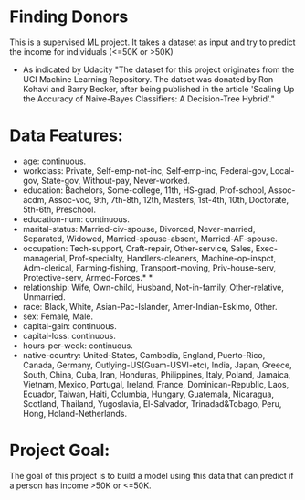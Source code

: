 # Finding Donors
This is a supervised ML project. It takes a dataset as input and try to predict the income for individuals (<=50K or >50K) 

- As indicated by Udacity "The dataset for this project originates from the UCI Machine Learning Repository. The datset was donated by Ron Kohavi and Barry Becker, after being published in the article 'Scaling Up the Accuracy of Naive-Bayes Classifiers: A Decision-Tree Hybrid'."

# Data Features: 
* age: continuous.
* workclass: Private, Self-emp-not-inc, Self-emp-inc, Federal-gov, Local-gov, State-gov, Without-pay, Never-worked.
* education: Bachelors, Some-college, 11th, HS-grad, Prof-school, Assoc-acdm, Assoc-voc, 9th, 7th-8th, 12th, Masters, 1st-4th, 10th, Doctorate, 5th-6th, Preschool.
* education-num: continuous.
* marital-status: Married-civ-spouse, Divorced, Never-married, Separated, Widowed, Married-spouse-absent, Married-AF-spouse.
* occupation: Tech-support, Craft-repair, Other-service, Sales, Exec-managerial, Prof-specialty, Handlers-cleaners, Machine-op-inspct, Adm-clerical, Farming-fishing, Transport-moving, Priv-house-serv, Protective-serv, Armed-Forces.* * 
* relationship: Wife, Own-child, Husband, Not-in-family, Other-relative, Unmarried.
* race: Black, White, Asian-Pac-Islander, Amer-Indian-Eskimo, Other.
* sex: Female, Male.
* capital-gain: continuous.
* capital-loss: continuous.
* hours-per-week: continuous.
* native-country: United-States, Cambodia, England, Puerto-Rico, Canada, Germany, Outlying-US(Guam-USVI-etc), India, Japan, Greece, South, China, Cuba, Iran, Honduras, Philippines, Italy, Poland, Jamaica, Vietnam, Mexico, Portugal, Ireland, France, Dominican-Republic, Laos, Ecuador, Taiwan, Haiti, Columbia, Hungary, Guatemala, Nicaragua, Scotland, Thailand, Yugoslavia, El-Salvador, Trinadad&Tobago, Peru, Hong, Holand-Netherlands.


# Project Goal: 
The goal of this project is to build a model using this data that can predict if a person has income >50K or <=50K. 


